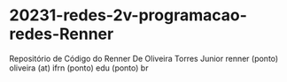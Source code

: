 # 20231-redes-2v-programacao-redes-Renner
Repositório de Código  do Renner De Oliveira Torres Junior
renner (ponto) oliveira (at) ifrn (ponto) edu (ponto) br
